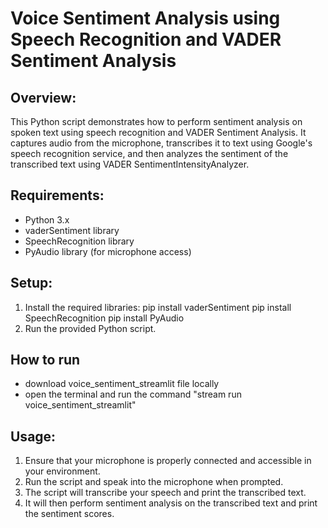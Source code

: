 
# Voice Sentiment Analysis using Speech Recognition and VADER Sentiment Analysis

## Overview:
This Python script demonstrates how to perform sentiment analysis on spoken text using speech recognition and VADER Sentiment Analysis. It captures audio from the microphone, transcribes it to text using Google's speech recognition service, and then analyzes the sentiment of the transcribed text using VADER SentimentIntensityAnalyzer.

## Requirements:
- Python 3.x
- vaderSentiment library
- SpeechRecognition library
- PyAudio library (for microphone access)

## Setup:
1. Install the required libraries:
    pip install vaderSentiment
    pip install SpeechRecognition
    pip install PyAudio
2. Run the provided Python script.

## How to run
- download voice_sentiment_streamlit file locally
- open the terminal and run the command "stream run voice_sentiment_streamlit"

## Usage:
1. Ensure that your microphone is properly connected and accessible in your environment.
2. Run the script and speak into the microphone when prompted.
3. The script will transcribe your speech and print the transcribed text.
4. It will then perform sentiment analysis on the transcribed text and print the sentiment scores.


